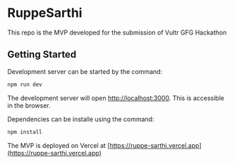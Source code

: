 # RuppeSarthi

This repo is the MVP developed for the submission of Vultr GFG Hackathon

## Getting Started

Development server can be started by the command:

```bash
npm run dev
```
The development server will open [http://localhost:3000](http://localhost:3000). This is accessible in the browser.

Dependencies can be installe using the command:
```bash
npm install
```

The MVP is deployed on Vercel at [https://ruppe-sarthi.vercel.app](https://ruppe-sarthi.vercel.app)

